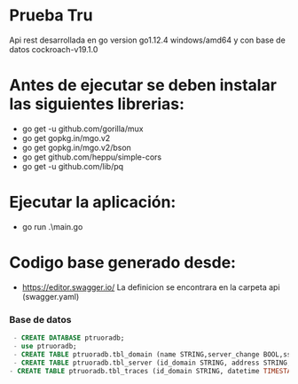 # Prueba Tru

Api rest desarrollada en go version go1.12.4 windows/amd64 y con base de datos cockroach-v19.1.0

# Antes de ejecutar se deben instalar las siguientes librerias:

  - go get -u github.com/gorilla/mux
  - go get gopkg.in/mgo.v2
  - go get gopkg.in/mgo.v2/bson
  - go get github.com/heppu/simple-cors
  - go get -u github.com/lib/pq


# Ejecutar la aplicación:
  - go run .\main.go

# Codigo base generado desde:
  - https://editor.swagger.io/
La definicion se encontrara en la carpeta api (swagger.yaml)


### Base de datos

```sql
 - CREATE DATABASE ptruoradb;
 - use ptruoradb;
 - CREATE TABLE ptruoradb.tbl_domain (name STRING,server_change BOOL,ssl_grade  STRING(200),previus_ssl_grade STRING(200),logo STRING(200),title STRING(200),is_down BOOL);
 - CREATE TABLE ptruoradb.tbl_server (id_domain STRING, address STRING, ssl_grade STRING, country STRING, owner STRING); 
- CREATE TABLE ptruoradb.tbl_traces (id_domain STRING, datetime TIMESTAMP);
```